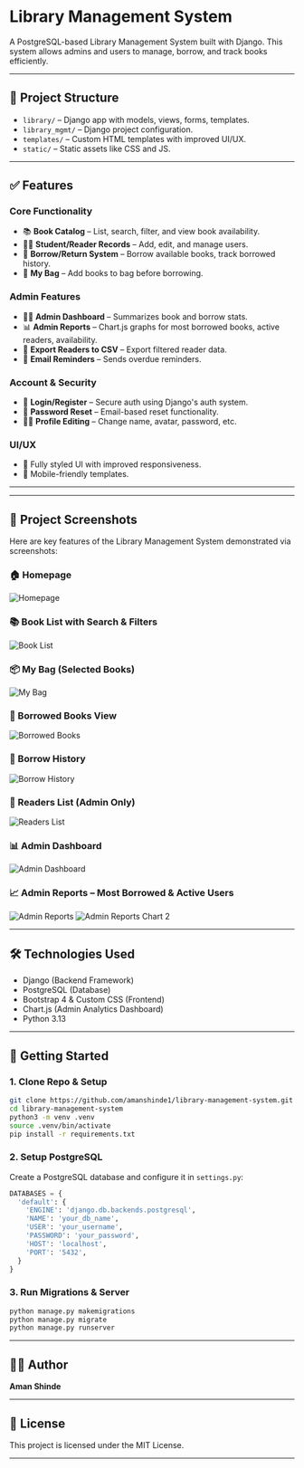 # Library Management System

A PostgreSQL-based Library Management System built with Django. This system allows admins and users to manage, borrow, and track books efficiently.

---

## 📁 Project Structure
- `library/` – Django app with models, views, forms, templates.
- `library_mgmt/` – Django project configuration.
- `templates/` – Custom HTML templates with improved UI/UX.
- `static/` – Static assets like CSS and JS.

---

## ✅ Features
### Core Functionality
- 📚 **Book Catalog** – List, search, filter, and view book availability.
- 🙋‍♂️ **Student/Reader Records** – Add, edit, and manage users.
- 🔁 **Borrow/Return System** – Borrow available books, track borrowed history.
- 🛒 **My Bag** – Add books to bag before borrowing.

### Admin Features
- 🙋‍♂️ **Admin Dashboard** – Summarizes book and borrow stats.
- 📊 **Admin Reports** – Chart.js graphs for most borrowed books, active readers, availability.
- 📂 **Export Readers to CSV** – Export filtered reader data.
- 📧 **Email Reminders** – Sends overdue reminders.

### Account & Security
- 🔐 **Login/Register** – Secure auth using Django's auth system.
- 🔄 **Password Reset** – Email-based reset functionality.
- 🧑‍🎓 **Profile Editing** – Change name, avatar, password, etc.

### UI/UX
- 🎨 Fully styled UI with improved responsiveness.
- 📱 Mobile-friendly templates.

---

---

## 📸 Project Screenshots

Here are key features of the Library Management System demonstrated via screenshots:

### 🏠 Homepage
![Homepage](screenshots/Homepage.png)

### 📚 Book List with Search & Filters
![Book List](screenshots/Book%20List%20with%20Filter:Search.png)

### 📦 My Bag (Selected Books)
![My Bag](screenshots/My%20Bag%20%28Selected%20Books%29.png)

### 📖 Borrowed Books View
![Borrowed Books](screenshots/Borrowed%20Books%20View.png)

### 📜 Borrow History
![Borrow History](screenshots/Borrow%20History.png)

### 👥 Readers List (Admin Only)
![Readers List](screenshots/Readers%20List%20%28Admin%20Only%29.png)

### 📊 Admin Dashboard
![Admin Dashboard](screenshots/admin_dashboard.png)

### 📈 Admin Reports – Most Borrowed & Active Users
![Admin Reports](screenshots/Admin%20Reports%20%28Most%20Borrowed%20%26%20Active%20Users%29.png)
![Admin Reports Chart 2](screenshots/Admin%20Reports%20%28Most%20Borrowed%20%26%20Active%20Users%291.png)

---


## 🛠️ Technologies Used
- Django (Backend Framework)
- PostgreSQL (Database)
- Bootstrap 4 & Custom CSS (Frontend)
- Chart.js (Admin Analytics Dashboard)
- Python 3.13

---

## 🚀 Getting Started
### 1. Clone Repo & Setup
```bash
git clone https://github.com/amanshinde1/library-management-system.git
cd library-management-system
python3 -m venv .venv
source .venv/bin/activate
pip install -r requirements.txt
```

### 2. Setup PostgreSQL
Create a PostgreSQL database and configure it in `settings.py`:
```python
DATABASES = {
  'default': {
    'ENGINE': 'django.db.backends.postgresql',
    'NAME': 'your_db_name',
    'USER': 'your_username',
    'PASSWORD': 'your_password',
    'HOST': 'localhost',
    'PORT': '5432',
  }
}
```

### 3. Run Migrations & Server
```bash
python manage.py makemigrations
python manage.py migrate
python manage.py runserver
```

---

## 👨‍💻 Author
**Aman Shinde**

---

## 📄 License
This project is licensed under the MIT License.

---

